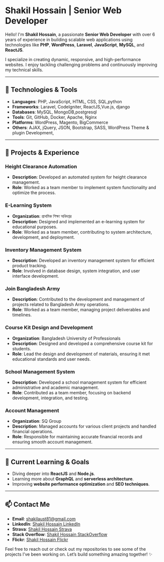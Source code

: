 # Shakil Hossain | Senior Web Developer

Hello! I'm **Shakil Hossain**, a passionate **Senior Web Developer** with over 6 years of experience in building scalable web applications using technologies like **PHP**, **WordPress**, **Laravel**, **JavaScript**, **MySQL**, and **ReactJS**. 

I specialize in creating dynamic, responsive, and high-performance websites. I enjoy tackling challenging problems and continuously improving my technical skills.

---

## 🔧 Technologies & Tools

- **Languages**: PHP, JavaScript, HTML, CSS, SQL,python
- **Frameworks**: Laravel, CodeIgniter, ReactJS,Vue.js, django 
- **Databases**: MySQL, MongoDB,postgresql
- **Tools**: Git, GitHub, Docker, Apache, Nginx
- **Platforms**: WordPress, Magento, BigCommerce
- **Others**: AJAX, jQuery, JSON, Bootstrap, SASS, WordPress Theme & plugin Development, 

---

## 🚀 Projects & Experience

### **Height Clearance Automation**
- **Description**: Developed an automated system for height clearance management. 
- **Role**: Worked as a team member to implement system functionality and optimize the process.

### **E-Learning System**  
- **Organization**: প্রাথমিক শিক্ষা অধিদপ্তর  
- **Description**: Designed and implemented an e-learning system for educational purposes.  
- **Role**: Worked as a team member, contributing to system architecture, development, and deployment.

### **Inventory Management System**  
- **Description**: Developed an inventory management system for efficient product tracking.  
- **Role**: Involved in database design, system integration, and user interface development.

### **Join Bangladesh Army**  
- **Description**: Contributed to the development and management of projects related to Bangladesh Army operations.  
- **Role**: Worked as a team member, managing project deliverables and timelines.

### **Course Kit Design and Development**  
- **Organization**: Bangladesh University of Professionals  
- **Description**: Designed and developed a comprehensive course kit for students.  
- **Role**: Lead the design and development of materials, ensuring it met educational standards and user needs.

### **School Management System**  
- **Description**: Developed a school management system for efficient administrative and academic management.  
- **Role**: Contributed as a team member, focusing on backend development, integration, and testing.

### **Account Management**  
- **Organization**: SQ Group  
- **Description**: Managed accounts for various client projects and handled financial operations.  
- **Role**: Responsible for maintaining accurate financial records and ensuring smooth account management.

---

## 🌱 Current Learning & Goals

- Diving deeper into **ReactJS** and **Node.js**.
- Learning more about **GraphQL** and **serverless architecture**.
- Improving **website performance optimization** and **SEO techniques**.

---

## 📫 Contact Me

- **Email**: [shakilaust81@gmail.com](mailto:shakilaust81@gmail.com)
- **LinkedIn**: [Shakil Hossain LinkedIn](https://www.linkedin.com/in/shakilhossain)
- **Strava**: [Shakil Hossain Strava](https://www.strava.com/athletes/76112244)
- **Stack Overflow**: [Shakil Hossain StackOverflow](https://stackoverflow.com/users/5990948/shakil-hossain)
- **Flickr**: [Shakil Hossain Flickr](https://www.flickr.com/shakil1081)

Feel free to reach out or check out my repositories to see some of the projects I’ve been working on. Let’s build something amazing together! ✨

